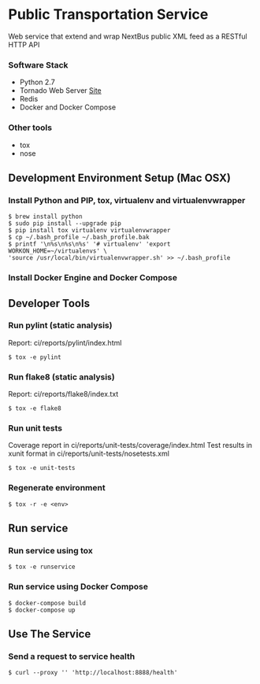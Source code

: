 # Public Transportation Service
Web service that extend and wrap NextBus public XML feed as a RESTful HTTP API

### Software Stack

* Python 2.7
* Tornado Web Server [Site](http://www.tornadoweb.org/en/stable/)
* Redis
* Docker and Docker Compose

### Other tools
* tox
* nose

## Development Environment Setup (Mac OSX)

### Install Python and PIP, tox, virtualenv and virtualenvwrapper

```shell
$ brew install python
$ sudo pip install --upgrade pip
$ pip install tox virtualenv virtualenvwrapper
$ cp ~/.bash_profile ~/.bash_profile.bak
$ printf '\n%s\n%s\n%s' '# virtualenv' 'export WORKON_HOME=~/virtualenvs' \
'source /usr/local/bin/virtualenvwrapper.sh' >> ~/.bash_profile
```

### Install Docker Engine and Docker Compose


## Developer Tools

### Run pylint (static analysis)

Report: ci/reports/pylint/index.html

```shell
$ tox -e pylint
```

### Run flake8 (static analysis)
Report: ci/reports/flake8/index.txt

```shell
$ tox -e flake8
```

### Run unit tests
Coverage report in ci/reports/unit-tests/coverage/index.html
Test results in xunit format in ci/reports/unit-tests/nosetests.xml

```shell
$ tox -e unit-tests
```

### Regenerate environment

```shell
$ tox -r -e <env>
```

## Run service

### Run service using tox

```shell
$ tox -e runservice
```

### Run service using Docker Compose

```shell
$ docker-compose build
$ docker-compose up
```

## Use The Service

### Send a request to service health

```shell
$ curl --proxy '' 'http://localhost:8888/health'
```
